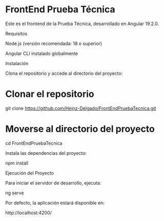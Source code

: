 # FrontEnd Prueba Técnica

Este es el frontend de la Prueba Técnica, desarrollado en Angular 19.2.0.

Requisitos

Node.js (versión recomendada: 18 o superior)

Angular CLI instalado globalmente

Instalación

Clona el repositorio y accede al directorio del proyecto:

# Clonar el repositorio
git clone https://github.com/Heinz-Delgado/FrontEndPruebaTecnica.git

# Moverse al directorio del proyecto
cd FrontEndPruebaTecnica

Instala las dependencias del proyecto:

npm install

Ejecución del Proyecto

Para iniciar el servidor de desarrollo, ejecuta:

ng serve

Por defecto, la aplicación estará disponible en:

http://localhost:4200/
